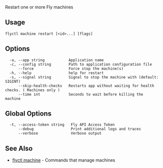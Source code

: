 Restart one or more Fly machines


## Usage
~~~
flyctl machine restart [<id>...] [flags]
~~~

## Options

~~~
  -a, --app string           Application name
  -c, --config string        Path to application configuration file
      --force                Force stop the machine(s)
  -h, --help                 help for restart
  -s, --signal string        Signal to stop the machine with (default: SIGINT)
      --skip-health-checks   Restarts app without waiting for health checks. ( Machines only )
      --time int             Seconds to wait before killing the machine
~~~

## Global Options

~~~
  -t, --access-token string   Fly API Access Token
      --debug                 Print additional logs and traces
      --verbose               Verbose output
~~~

## See Also

* [flyctl machine](/docs/flyctl/machine/)	 - Commands that manage machines

